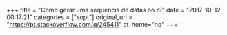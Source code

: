 +++
title = "Como gerar uma sequencia de datas no r?"
date = "2017-10-12 00:17:21"
categories = ["sopt"]
original_url = "https://pt.stackoverflow.com/q/245411"
at_home="no"
+++

